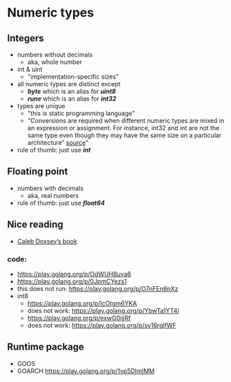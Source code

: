 # Numeric types
## Integers
- numbers without decimals
  - aka, whole number
- int & uint
  - "implementation-specific sizes"
- all numeric types are distinct except 
  - ***byte*** which is an alias for ***uint8***
  - ***rune*** which is an alias for ***int32***
- types are unique
  - "this is static programming language"
  - "Conversions are required when different numeric types are mixed in an expression or assignment. For instance, int32 and int are not the same type even though they may have the same size on a particular architecture” [source](https://golang.org/ref/spec#Numeric_types)"
- rule of thumb: just use ***int***
## Floating point
- numbers with decimals
  - aka, real numbers
- rule of thumb: just use ***float64*** 
## Nice reading
 - [Caleb Doxsey’s book](https://www.golang-book.com/books/intro/3)
### code:
- https://play.golang.org/p/OdWUH8uva6
- https://play.golang.org/p/0JpmCYezs1 
- this does not run: https://play.golang.org/p/O7nFEn8nXz 
- int8
  - https://play.golang.org/p/IcOtgm6YKA 
  - does not work: https://play.golang.org/p/YbwTa1YT4i 
  - https://play.golang.org/p/exwG0ijjRf 
  - does not work: https://play.golang.org/p/sy16rgifWF 
## Runtime package
- GOOS
- GOARCH
https://play.golang.org/p/1vp5DImIMM 